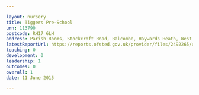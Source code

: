 ```yaml
---

layout: nursery
title: Tiggers Pre-School
urn: 113790
postcode: RH17 6LH
address: Parish Rooms, Stockcroft Road, Balcombe, Haywards Heath, West Sussex, RH17 6LH
latestReportUrl: https://reports.ofsted.gov.uk/provider/files/2492265/urn/113790.pdf
teaching: 0
development: 0
leadership: 1
outcomes: 0
overall: 1
date: 11 June 2015

---
```

